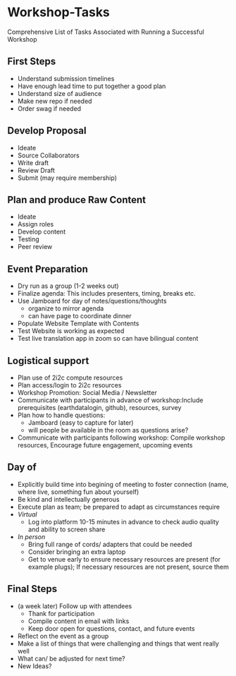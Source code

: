 # Workshop-Tasks
Comprehensive List of Tasks Associated with Running a Successful Workshop

## First Steps
* Understand submission timelines
* Have enough lead time to put together a good plan
* Understand size of audience 
* Make new repo if needed
* Order swag if needed
## Develop Proposal
* Ideate
* Source Collaborators
* Write draft
* Review Draft
* Submit (may require membership)
## Plan and produce Raw Content
* Ideate
* Assign roles
* Develop content
* Testing 
* Peer review
## Event Preparation
* Dry run as a group (1-2 weeks out)
* Finalize agenda: This includes presenters, timing,  breaks etc.
* Use Jamboard for day of notes/questions/thoughts
    * organize to mirror agenda
    * can have page to coordinate dinner
* Populate Website Template with Contents
* Test Website is working as expected
* Test live translation app in zoom so can have bilingual content
## Logistical support
* Plan use of 2i2c compute resources
* Plan access/login to 2i2c resources
* Workshop Promotion: Social Media /  Newsletter 
* Communicate with participants in advance of workshop:Include prerequisites (earthdatalogin, github),  resources,  survey
* Plan how to handle questions:
    *  Jamboard (easy to capture for later)
    *  will people be available in the room as questions arise?
* Communicate with participants following workshop: Compile workshop resources, Encourage future engagement, upcoming events
## Day of
* Explicitly build time into begining of meeting to foster connection (name, where live, something fun about yourself)
* Be kind and intellectually generous 
* Execute plan as team; be prepared to adapt as circumstances require
* *Virtual* 
    * Log into platform 10-15 minutes in advance to check audio quality and ability to screen share 
* *In person* 
    * Bring full range of cords/ adapters that could be needed
    * Consider bringing an extra laptop 
    * Get to venue early to ensure necessary resources are present (for example plugs); If necessary resources are not present, source them
## Final Steps
* (a week later) Follow up with attendees
    * Thank for participation
    * Compile content in email with links
    * Keep door open for questions, contact, and future events
* Reflect on the event as a group
* Make a list of things that were challenging and things that went really well
* What can/ be adjusted for next time?
* New Ideas?
